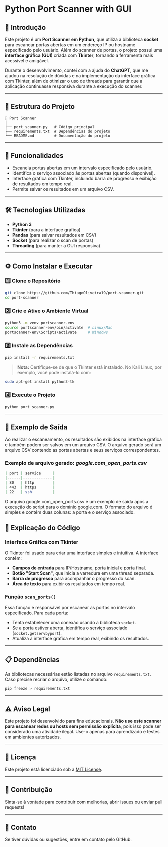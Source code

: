 # Python Port Scanner with GUI

## 📌 Introdução
Este projeto é um **Port Scanner em Python**, que utiliza a biblioteca **socket** para escanear portas abertas em um endereço IP ou hostname especificado pelo usuário. Além do scanner de portas, o projeto possui uma **interface gráfica (GUI)** criada com **Tkinter**, tornando a ferramenta mais acessível e amigável.  

Durante o desenvolvimento, contei com a ajuda do **ChatGPT**, que me ajudou na resolução de dúvidas e na implementação da interface gráfica com Tkinter, além de otimizar o uso de threads para garantir que a aplicação continuasse responsiva durante a execução do scanner.

---

## 📂 Estrutura do Projeto
```
📁 Port Scanner
│
├── port_scanner.py   # Código principal
├── requirements.txt  # Dependências do projeto
└── README.md         # Documentação do projeto
```

---

## 🚀 Funcionalidades
- Escaneia portas abertas em um intervalo especificado pelo usuário.
- Identifica o serviço associado às portas abertas (quando disponível).
- Interface gráfica com Tkinter, incluindo barra de progresso e exibição de resultados em tempo real.
- Permite salvar os resultados em um arquivo CSV.

---

## 🛠 Tecnologias Utilizadas
- **Python 3**  
- **Tkinter** (para a interface gráfica)  
- **Pandas** (para salvar resultados em CSV)  
- **Socket** (para realizar o scan de portas)  
- **Threading** (para manter a GUI responsiva)  

---

## ⚙️ Como Instalar e Executar

### 1️⃣ Clone o Repositório
```bash
git clone https://github.com/ThiagoOliveira19/port-scanner.git
cd port-scanner
```

### 2️⃣ Crie e Ative o Ambiente Virtual
```bash
python3 -m venv portscanner-env
source portscanner-env/bin/activate  # Linux/Mac
portscanner-env\Scripts\activate     # Windows
```

### 3️⃣ Instale as Dependências
```bash
pip install -r requirements.txt
```

> **Nota:** Certifique-se de que o Tkinter está instalado. No Kali Linux, por exemplo, você pode instalá-lo com:
```bash
sudo apt-get install python3-tk
```

### 4️⃣ Execute o Projeto
```bash
python port_scanner.py
```

---
## 📜  Exemplo de Saída
Ao realizar o escaneamento, os resultados são exibidos na interface gráfica e também podem ser salvos em um arquivo CSV. O arquivo gerado será um arquivo CSV contendo as portas abertas e seus serviços correspondentes.

### Exemplo de arquivo gerado: ***google.com_open_ports.csv***
```bash
| port | service     |
|------|-------------|
| 80   | http        |
| 443  | https       |
| 22   | ssh         |
```
O arquivo google.com_open_ports.csv é um exemplo de saída após a execução do script para o domínio google.com. O formato do arquivo é simples e contém duas colunas: a porta e o serviço associado.

## 📜 Explicação do Código

### Interface Gráfica com Tkinter
O Tkinter foi usado para criar uma interface simples e intuitiva. A interface contém:
- **Campos de entrada** para IP/Hostname, porta inicial e porta final.
- **Botão "Start Scan"**, que inicia a varredura em uma thread separada.
- **Barra de progresso** para acompanhar o progresso do scan.
- **Área de texto** para exibir os resultados em tempo real.

### Função `scan_ports()`
Essa função é responsável por escanear as portas no intervalo especificado. Para cada porta:
- Tenta estabelecer uma conexão usando a biblioteca `socket`.
- Se a porta estiver aberta, identifica o serviço associado (`socket.getservbyport`).
- Atualiza a interface gráfica em tempo real, exibindo os resultados.

---

## 📋 Dependências
As bibliotecas necessárias estão listadas no arquivo `requirements.txt`. Caso precise recriar o arquivo, utilize o comando:
```bash
pip freeze > requirements.txt
```

---

## ⚠️ Aviso Legal
Este projeto foi desenvolvido para fins educacionais. **Não use este scanner para escanear redes ou hosts sem permissão explícita**, pois isso pode ser considerado uma atividade ilegal. Use-o apenas para aprendizado e testes em ambientes autorizados.

---

## 📄 Licença
Este projeto está licenciado sob a [MIT License](https://opensource.org/licenses/MIT).  

---

## 🌟 Contribuição
Sinta-se à vontade para contribuir com melhorias, abrir issues ou enviar pull requests!

---

## 📧 Contato
Se tiver dúvidas ou sugestões, entre em contato pelo GitHub.
